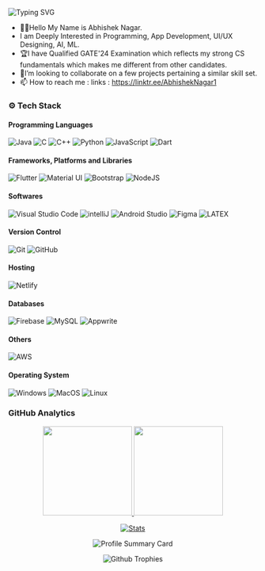 ![Typing SVG](https://readme-typing-svg.herokuapp.com?color=ffffff&size=24&width=500&lines=🧑🏻‍💻Software_Engineer;🎙Singer;💻Video_Editor;✒️Graphic_Designer)

 - 👋🏻Hello My Name is Abhishek Nagar.
 - I am Deeply Interested in Programming, App Development, UI/UX Designing, AI, ML.
 - 🏆I have Qualified GATE'24 Examination which reflects my strong CS fundamentals which makes me different from other candidates.
 - 🌱I’m looking to collaborate on a few projects pertaining a similar skill set.
 - 📫 How to reach me : links : https://linktr.ee/AbhishekNagar1

### ⚙️ Tech Stack
#### Programming Languages
![Java](https://skillicons.dev/icons?i=java)
![C](https://skillicons.dev/icons?i=c)
![C++](https://skillicons.dev/icons?i=cpp)
![Python](https://skillicons.dev/icons?i=python)
![JavaScript](https://skillicons.dev/icons?i=js)
![Dart](https://skillicons.dev/icons?i=dart)

#### Frameworks, Platforms and Libraries
![Flutter](https://skillicons.dev/icons?i=flutter)
![Material UI](https://skillicons.dev/icons?i=materialui)
![Bootstrap](https://skillicons.dev/icons?i=bootstrap)
![NodeJS](https://skillicons.dev/icons?i=nodejs)

#### Softwares
![Visual Studio Code](https://skillicons.dev/icons?i=vscode)
![intelliJ](https://skillicons.dev/icons?i=idea)
![Android Studio](https://skillicons.dev/icons?i=androidstudio)
![Figma](https://skillicons.dev/icons?i=figma)
![LATEX](https://skillicons.dev/icons?i=latex)


#### Version Control
![Git](https://skillicons.dev/icons?i=git)
![GitHub](https://skillicons.dev/icons?i=github)

#### Hosting
![Netlify](https://skillicons.dev/icons?i=netlify)

#### Databases
![Firebase](https://skillicons.dev/icons?i=firebase)
![MySQL](https://skillicons.dev/icons?i=mysql)
![Appwrite](https://skillicons.dev/icons?i=appwrite)

#### Others
![AWS](https://skillicons.dev/icons?i=aws)

#### Operating System
![Windows](https://skillicons.dev/icons?i=windows)
![MacOS](https://skillicons.dev/icons?i=apple)
![Linux](https://skillicons.dev/icons?i=linux)


### GitHub Analytics
<p align="center">
  <a href="https://github.com/AbhishekNagar1">
    <img height="180em" src="https://github-readme-stats-eight-theta.vercel.app/api?username=AbhishekNagar1&show_icons=true&theme=algolia&include_all_commits=true&count_private=true"/>
    <img height="180em" src="https://github-readme-stats-eight-theta.vercel.app/api/top-langs/?username=AbhishekNagar1&layout=compact&langs_count=8&theme=algolia"/>
  </a>
</p>

<p align="center">
  <a href="https://github.com/AbhishekNagar1">
    <img src="https://github-stats-alpha.vercel.app/api/?username=AbhishekNagar1&cc=333333&tc=ffffff&ic=4B8BDA" alt="Stats"/>
  </a>
</p>

<p align="center">
    <img src="https://github-profile-summary-cards.vercel.app/api/cards/profile-details?username=AbhishekNagar1&theme=algolia" alt="Profile Summary Card"/>
</p>

<p align="center">
    <img src="https://github-profile-trophy.vercel.app/?username=AbhishekNagar1&theme=tokyonight" alt="Github Trophies"/>
</p>
